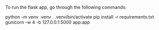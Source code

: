 To run the flask app, go through the following commands:

python -m venv .venv
. .venv/bin/activate
pip install -r requirements.txt
gunicorn -w 4 -b 127.0.0.1:5000 app:app
